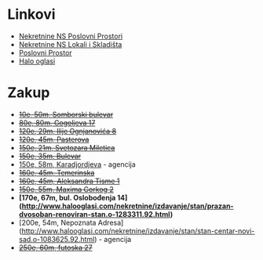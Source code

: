 # Linkovi
* [Nekretnine NS Poslovni Prostori](http://www.nekretnine.rs/poslovni-objekti/poslovni-prostori/izdavanje-prodaja/izdavanje/grad/novi-sad/cena/10_350/lista/po_stranici/10/)
* [Nekretnine NS Lokali i Skladišta](http://www.nekretnine.rs/poslovni-objekti/lokali-i-skladista/izdavanje-prodaja/izdavanje/grad/novi-sad/cena/1_350/lista/po_stranici/10/)
* [Poslovni Prostor](http://www.nsprostor.co.rs/zakup.php)
* [Halo oglasi](http://www.halooglasi.com/nekretnine/stambeni-prostor/pretraga.57.html?grupa=Stambeni+prostor&valid=true&rubrika=13&location=Novi+Sad&price=&area=40&jedinica_mere=a&rooms=2.0)

# Zakup
* ~~[10e, 50m, Somborski bulevar](http://www.nekretnine.rs/poslovni-objekti/poslovni-prostori/519018/prostor-namenjen-za-predavanja-seminare-i-radionice/)~~
* ~~[80e, 80m, Gogoljeva 17](http://www.nekretnine.rs/poslovni-objekti/lokali-i-skladista/403383/skloniste/)~~
* ~~[120e, 29m, Ilije Ognjanovića 8](http://www.nekretnine.rs/poslovni-objekti/poslovni-prostori/441678/poslovni-prostor/)~~
* ~~[120e, 45m, Pasterova](http://www.halooglasi.com/nekretnine/izdavanje/stan/izdaje-se-2-0-prazan-stan-detelinara-novi-sad.o-1282026.92.html)~~
* ~~[150e, 21m, Svetozara Miletica](http://www.nekretnine.rs/poslovni-objekti/poslovni-prostori/518388/kancelarija-svetozara-miletica-novi-sad/)~~
* ~~[150e, 35m, Bulevar](http://www.nadjidom.com/sr/details/196676/Novi+Sad-Bulevar+Oslobodjenja-Izdavanje-Poslovni+prostor.html)~~
* [150e, 58m, Karadjordjeva](http://www.halooglasi.com/nekretnine/izdavanje/stan/polunamesten-dvosoban-stan-u-blizini-centra-grada.o-1279998.92.html) - agencija
* ~~[160e, 45m, Temerinska](http://www.nekretnine.rs/stambeni-objekti/stanovi/449259/izdajem-dvosoban-prazan-stan-novi-sad-podbara/)~~
* ~~[160e, 45m, Aleksandra Tisme 1](http://www.nekretnine.rs/stambeni-objekti/stanovi/521419/izdavanje-stana-u-centru-novog-sada/)~~
* ~~[150e, 55m, Maxima Gorkog 2](http://www.nekretnine.rs/stambeni-objekti/stanovi/530146/novosadskog-sajma-prazan-55m2-150e/)~~
* **[170e, 67m, bul. Oslobođenja 14] (http://www.halooglasi.com/nekretnine/izdavanje/stan/prazan-dvosoban-renoviran-stan.o-1283311.92.html)**
* [200e, 54m, Nepoznata Adresa] (http://www.halooglasi.com/nekretnine/izdavanje/stan/stan-centar-novi-sad.o-1083625.92.html) - agencija
* ~~[250e, 60m, futoska 27](http://www.nekretnine.rs/poslovni-objekti/lokali-i-skladista/343508/lokal60m2/)~~
